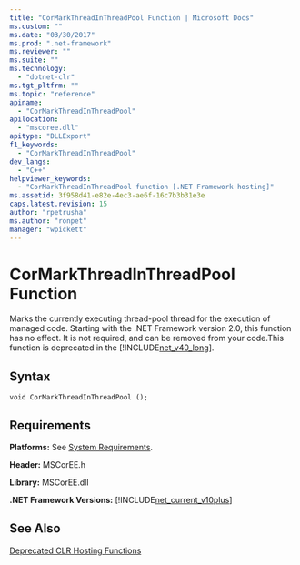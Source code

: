 ```yaml
---
title: "CorMarkThreadInThreadPool Function | Microsoft Docs"
ms.custom: ""
ms.date: "03/30/2017"
ms.prod: ".net-framework"
ms.reviewer: ""
ms.suite: ""
ms.technology: 
  - "dotnet-clr"
ms.tgt_pltfrm: ""
ms.topic: "reference"
apiname: 
  - "CorMarkThreadInThreadPool"
apilocation: 
  - "mscoree.dll"
apitype: "DLLExport"
f1_keywords: 
  - "CorMarkThreadInThreadPool"
dev_langs: 
  - "C++"
helpviewer_keywords: 
  - "CorMarkThreadInThreadPool function [.NET Framework hosting]"
ms.assetid: 3f958d41-e82e-4ec3-ae6f-16c7b3b31e3e
caps.latest.revision: 15
author: "rpetrusha"
ms.author: "ronpet"
manager: "wpickett"
---
```

# CorMarkThreadInThreadPool Function
Marks the currently executing thread-pool thread for the execution of managed code. Starting with the .NET Framework version 2.0, this function has no effect. It is not required, and can be removed from your code.This function is deprecated in the [!INCLUDE[net_v40_long](../../../../includes/net-v40-long-md.md)].  
  
## Syntax  
  
```  
void CorMarkThreadInThreadPool ();  
```  
  
## Requirements  
 **Platforms:** See [System Requirements](../../../../docs/framework/get-started/system-requirements.md).  
  
 **Header:** MSCorEE.h  
  
 **Library:** MSCorEE.dll  
  
 **.NET Framework Versions:** [!INCLUDE[net_current_v10plus](../../../../includes/net-current-v10plus-md.md)]  
  
## See Also  
 [Deprecated CLR Hosting Functions](../../../../docs/framework/unmanaged-api/hosting/deprecated-clr-hosting-functions.md)